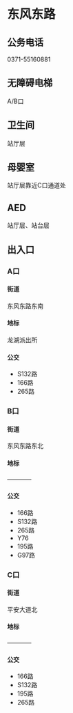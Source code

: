 # 东风东路

## 公务电话

0371-55160881

## 无障碍电梯

A/B口

## 卫生间

站厅层

## 母婴室

站厅层靠近C口通道处

## AED

站厅层、站台层

## 出入口

### A口

#### 街道

东风东路东南

#### 地标

龙湖派出所

#### 公交

- S132路
- 166路
- 265路

### B口

#### 街道

东风东路东北

#### 地标

————

#### 公交

- 166路
- S132路
- 265路
- Y76
- 195路
- G97路

### C口

#### 街道

平安大道北

#### 地标

————

#### 公交

- 166路
- S132路
- 195路
- 265路

